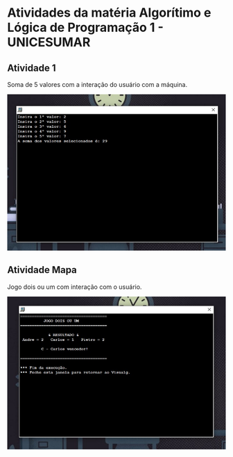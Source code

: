# Atividades da matéria Algorítimo e Lógica de Programação 1 - UNICESUMAR

<h2>Atividade 1</h2>
Soma de 5 valores com a interação do usuário com a máquina.</br>

![](https://github.com/andreyquerino/UniCesumar/blob/main/ALGORITIMO-E-LOGICA-DE-PROGRAMACAO-1/img/Atividade01.jpg)

<h2>Atividade Mapa</h2>
Jogo dois ou um com interação com o usuário.</br> 

![](https://github.com/andreyquerino/UniCesumar/blob/main/ALGORITIMO-E-LOGICA-DE-PROGRAMACAO-1/img/Mapa.jpg)
